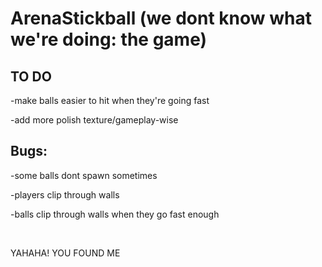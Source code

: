 # ArenaStickball (we dont know what we're doing: the game)
## TO DO
-make balls easier to hit when they're going fast

-add more polish texture/gameplay-wise

## Bugs:
-some balls dont spawn sometimes

-players clip through walls

-balls clip through walls when they go fast enough

&nbsp;

YAHAHA! YOU FOUND ME
